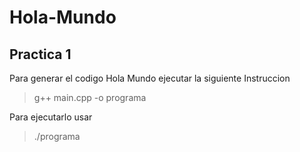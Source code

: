 # Hola-Mundo

## Practica 1
Para generar el codigo Hola Mundo ejecutar la siguiente Instruccion
> g++ main.cpp -o programa 

Para ejecutarlo usar 
>./programa